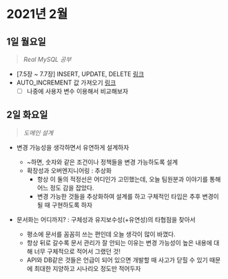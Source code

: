# 2021년 2월
## 1일 월요일
> _Real MySQL 공부_

- [7.5장 ~ 7.7장] INSERT, UPDATE, DELETE
[링크](https://github.com/gazi-gazi/real-mysql/blob/main/7/7.5_7.7/7.5_7.7_jnsorn.md)
- AUTO_INCREMENT 값 가져오기 [링크](https://github.com/gazi-gazi/real-mysql/issues/51)
  - [ ] 나중에 사용자 변수 이용해서 비교해보자

## 2일 화요일
> _도메인 설계_

- 변경 가능성을 생각하면서 유연하게 설계하자
  - ~하면, 숫자와 같은 조건이나 정책들을 변경 가능하도록 설계
  - 확장성과 오버엔지니어링 : 추상화
    - 항상 이 둘의 적정선은 어디인가 고민했는데, 오늘 팀원분과 이야기를 통해 어느 정도 감을 잡았다.
    - 변경 가능한 것들을 추상화하여 설계를 하고 구체적인 타입은 추후 변경이 될 때 구현하도록 하자
  
- 문서화는 어디까지? : 구체성과 유지보수성(+유연성)의 타협점을 찾아서
  - 평소에 문서를 꼼꼼히 쓰는 편인데 오늘 생각이 많이 바꼈다.
  - 항상 뒤로 갈수록 문서 관리가 잘 안되는 이유는 변경 가능성이 높은 내용에 대해 너무 구체적으로 적어서 그랬던 것!
  - API와 DB같은 것들은 언급이 되어 있으면 개발할 때 사고가 닫힐 수 있기 때문에 최대한 지양하고 시나리오 정도만 적어두자
  